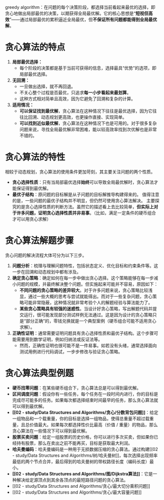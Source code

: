 greedy algorithm：在问题的每个决策阶段，都选择当前看起来最优的选择，即贪心地做出局部最优的决策，以期获得全局最优解。它的核心思想是“**短视但高效**”——通过局部最优的累积逼近全局最优，但**不保证所有问题都能得到全局最优解**。

# 贪心算法的特点
1. **局部最优选择：**
    - 每个阶段的决策都是基于当前可获得的信息，选择最具“优势”的选项，即局部最优选择。
2. **无回溯：**
    - 一旦做出选择，就不再回退。
    - 不关心整个过程是否最优，只追求**每一小步看起来最划算**。
    - 这种方式相对简单且高效，因为它避免了回溯和复杂的计算。
3. **适用情况：**
    - **可以保证找到最优解**，贪心算法在这种情况下往往是最优选择，因为它往往比回溯、动态规划更高效，也更操作直接、实现简单。
	- **可以找到近似最优解**，贪心算法在这种情况下也是可用的。对于很多复杂问题来说，寻找全局最优解非常困难，能以较高效率找到次优解也是非常不错的。

# 贪心算法的特性
相较于动态规划，贪心算法的使用条件更加苛刻，其主要关注问题的两个性质。
- **贪心选择性质**：只有当局部最优选择**始终**可以导致全局最优解时，贪心算法才能保证得到最优解。
- **最优子结构**：原问题的目标解是从子问题的目标解推导构建得来的。
值得注意的是，一些问题的最优子结构并不明显，但仍然可使用贪心算法解决。
主要探究的是贪心选择性质的判断方法。虽然它的描述看上去比较简单，**但实际上对于许多问题，证明贪心选择性质并非易事**。（比如，满足一定条件的硬币组合才可以用贪心求解）

# 贪心算法解题步骤
贪心问题的解决流程大体可分为以下三步。
1. **问题分析**：梳理与理解问题特性，包括状态定义、优化目标和约束条件等。这一步在回溯和动态规划中都有涉及。
2. **确定贪心策略**：确定如何在每一步中做出贪心选择。这个策略能够在每一步减小问题的规模，并最终解决整个问题。但实施起来可能并不容易，原因如下：
	- **不同问题的贪心策略的差异较大**。对于许多问题来说，贪心策略比较浅显，通过一些大概的思考与尝试就能得出。而对于一些复杂问题，贪心策略可能非常隐蔽，这种情况就非常考验个人的解题经验与算法能力了。
	- **某些贪心策略具有较强的迷惑性**。当设计好贪心策略，写出解题代码并提交运行，很可能发现部分测试样例无法通过。这是因为设计的贪心策略只是“部分正确”的，零钱兑换就是一个典型案例（硬币组合可能不适用贪心求解）。
3. **正确性证明**：通常需要证明问题具有贪心选择性质和最优子结构。这个步骤可能需要用到数学证明，例如归纳法或反证法等。
	- 然而，正确性证明也很可能不是一件易事。如若没有头绪，通常选择面向测试用例进行代码调试，一步步修改与验证贪心策略。

# 贪心算法典型例题
- **硬币找零问题**：在某些硬币组合下，贪心算法总是可以得到最优解。
- **区间调度问题**：假设你有一些任务，每个任务在一段时间内进行，你的目标是完成尽可能多的任务。如果每次都选择结束时间最早的任务，那么贪心算法就可以得到最优解。
- **[[02 - study/Data Structures and  Algorithms/贪心/分数背包问题]]**：给定一组物品和一个载重量，你的目标是选择一组物品，使得总重量不超过载重量，且总价值最大。如果每次都选择性价比最高（价值 / 重量）的物品，那么贪心算法在一些情况下可以得到最优解。
- **股票买卖问题**：给定一组股票的历史价格，你可以进行多次买卖，但如果你已经持有股票，那么在卖出之前不能再买，目标是获取最大利润。
- **哈夫曼编码**：哈夫曼编码是一种用于无损数据压缩的贪心算法。通过构建[[02 - study/Data Structures and  Algorithms/树/哈夫曼树]]，每次选择出现频率最低的两个节点合并，最后得到的哈夫曼树的带权路径长度（编码长度）最小。
- **[[02 - study/Data Structures and  Algorithms/图/Dijkstra算法]]**：它是一种解决给定源顶点到其余各顶点的最短路径问题的贪心算法。
- [[02 - study/Data Structures and  Algorithms/贪心/最大切分乘积问题]]
- [[02 - study/Data Structures and  Algorithms/贪心/最大容量问题]]